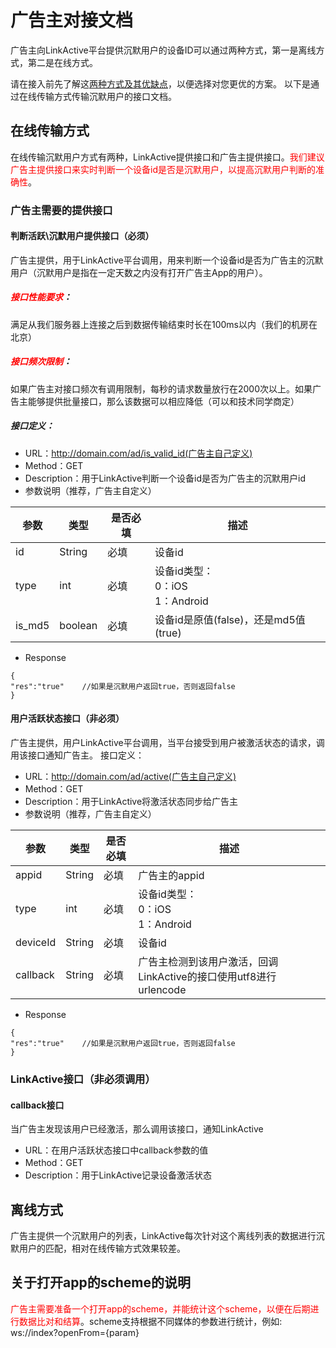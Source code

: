 # 广告主对接文档
广告主向LinkActive平台提供沉默用户的设备ID可以通过两种方式，第一是离线方式，第二是在线方式。

请在接入前先了解这[两种方式及其优缺点](https://linkedme.gitbooks.io/linkactive-dsp/content/standard.html#312-沉默用户列表)，以便选择对您更优的方案。
以下是通过在线传输方式传输沉默用户的接口文档。

## 在线传输方式
在线传输沉默用户方式有两种，LinkActive提供接口和广告主提供接口。<font color="red">我们建议广告主提供接口来实时判断一个设备id是否是沉默用户，以提高沉默用户判断的准确性</font>。


### 广告主需要的提供接口
#### 判断活跃\沉默用户提供接口（必须）
广告主提供，用于LinkActive平台调用，用来判断一个设备id是否为广告主的沉默用户（沉默用户是指在一定天数之内没有打开广告主App的用户）。
##### <font color="red">接口性能要求</font>：
满足从我们服务器上连接之后到数据传输结束时长在100ms以内（我们的机房在北京）

##### <font color="red">接口频次限制</font>：
如果广告主对接口频次有调用限制，每秒的请求数量放行在2000次以上。如果广告主能够提供批量接口，那么该数据可以相应降低（可以和技术同学商定）

##### 接口定义：
* URL：http://domain.com/ad/is_valid_id(广告主自己定义)
* Method：GET
* Description：用于LinkActive判断一个设备id是否为广告主的沉默用户id
* 参数说明（推荐，广告主自定义）

|参数|类型|是否必填|描述|
|--|--|--|--|
|id|String|必填|设备id|
|type|int|必填|设备id类型：<br>0：iOS<br>1：Android|
|is_md5|boolean|必填|设备id是原值(false)，还是md5值(true)|

* Response


```
{
"res":"true" 	//如果是沉默用户返回true，否则返回false
}
```

#### 用户活跃状态接口（非必须）
广告主提供，用户LinkActive平台调用，当平台接受到用户被激活状态的请求，调用该接口通知广告主。
接口定义：
* URL：http://domain.com/ad/active(广告主自己定义)
* Method：GET
* Description：用于LinkActive将激活状态同步给广告主
* 参数说明（推荐，广告主自定义）

|参数|类型|是否必填|描述|
|--|--|--|--|
|appid|String|必填|广告主的appid|
|type|int|必填|设备id类型：<br>0：iOS<br>1：Android|
|deviceId|String|必填|设备id|
|callback|String|必填|广告主检测到该用户激活，回调LinkActive的接口使用utf8进行urlencode|

* Response


```
{
"res":"true" 	//如果是沉默用户返回true，否则返回false
}
```

### LinkActive接口（非必须调用）
#### callback接口
当广告主发现该用户已经激活，那么调用该接口，通知LinkActive

* URL：在用户活跃状态接口中callback参数的值
* Method：GET
* Description：用于LinkActive记录设备激活状态



## 离线方式
广告主提供一个沉默用户的列表，LinkActive每次针对这个离线列表的数据进行沉默用户的匹配，相对在线传输方式效果较差。

## 关于打开app的scheme的说明
<font color="red">广告主需要准备一个打开app的scheme，并能统计这个scheme，以便在后期进行数据比对和结算</font>。scheme支持根据不同媒体的参数进行统计，例如: ws://index?openFrom={param}